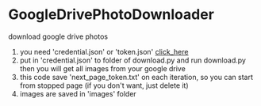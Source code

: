 # GoogleDrivePhotoDownloader
download google drive photos

1. you need 'credential.json' or 'token.json' [click_here](https://developers.google.com/drive/api/v3/quickstart/python)
2. put in 'credential.json' to folder of download.py and run download.py then you will get all images from your google drive
3. this code save 'next_page_token.txt' on each iteration, so you can start from stopped page (if you don't want, just delete it)
4. images are saved in 'images' folder
